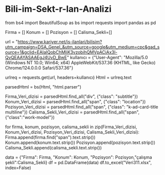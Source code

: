 # Bili-im-Sekt-r-lan-Analizi
from bs4 import BeautifulSoup as bs
import requests
import pandas as pd

Firma = []
Konum = []
Pozisyon = []
Calisma_Sekli=[]

url = "https://www.kariyer.net/is-ilanlari/bilisim?utm_campaign=DSA_Genel_&utm_source=google&utm_medium=cpc&gad_source=1&gclid=EAIaIQobChMIiK3vzobihQMVpACiAx3l-QvQEAAYASAAEgJ4UvD_BwE"
kullanıcı = {"User-Agent": "Mozilla/5.0 (Windows NT 10.0; Win64; x64) AppleWebKit/537.36 (KHTML, like Gecko) Chrome/124.0.0.0 Safari/537.36"}

urlreq = requests.get(url, headers=kullanıcı)
Html = urlreq.text

parsedHtml = bs(Html, "html.parser")

Firma_Veri_dizisi = parsedHtml.find_all("div", {"class": "subtitle"})
Konum_Veri_dizisi = parsedHtml.find_all("span", {"class": "location"})
Pozisyon_Veri_dizisi = parsedHtml.find_all("span", {"class": "k-ad-card-title multiline"})
Calisma_Sekli_Veri_dizisi = parsedHtml.find_all("span",{"class":"work-model"})

for firma, konum, pozisyon, calisma_sekli in zip(Firma_Veri_dizisi, Konum_Veri_dizisi, Pozisyon_Veri_dizisi, Calisma_Sekli_Veri_dizisi):
    Firma.append(firma.find("span").text.strip()) 
    Konum.append(konum.text.strip()) 
    Pozisyon.append(pozisyon.text.strip()) 
    Calisma_Sekli.append(calisma_sekli.text.strip())

data = {"Firma": Firma, "Konum": Konum, "Pozisyon": Pozisyon,"çalışma şekli":Calisma_Sekli}
df = pd.DataFrame(data)
df.to_excel("Veri311.xlsx", index=False)
